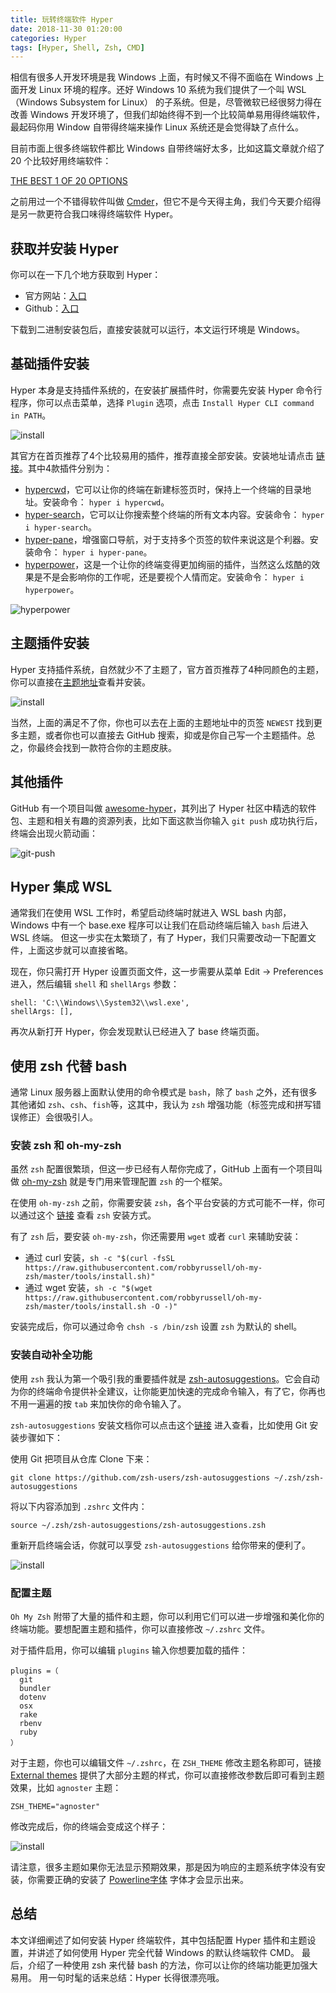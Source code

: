 ```yaml
---
title: 玩转终端软件 Hyper
date: 2018-11-30 01:20:00
categories: Hyper
tags: [Hyper, Shell, Zsh, CMD]
---
```


相信有很多人开发环境是我 Windows 上面，有时候又不得不面临在 Windows 上面开发 Linux 环境的程序。还好 Windows 10 系统为我们提供了一个叫 WSL（Windows Subsystem for Linux） 的子系统。但是，尽管微软已经很努力得在改善 Windows 开发环境了，但我们却始终得不到一个比较简单易用得终端软件，最起码你用 Window 自带得终端来操作 Linux 系统还是会觉得缺了点什么。

目前市面上很多终端软件都比 Windows 自带终端好太多，比如这篇文章就介绍了 20 个比较好用终端软件：

[THE BEST 1 OF 20 OPTIONS](https://www.slant.co/topics/1552/~best-terminal-emulators-for-windows)

之前用过一个不错得软件叫做 [Cmder](http://cmder.net/)，但它不是今天得主角，我们今天要介绍得是另一款更符合我口味得终端软件 Hyper。

## 获取并安装 Hyper

你可以在一下几个地方获取到 Hyper：

- 官方网站：[入口](http://cmder.net/)
- Github：[入口](https://github.com/zeit/hyper)

下载到二进制安装包后，直接安装就可以运行，本文运行环境是 Windows。

## 基础插件安装

Hyper 本身是支持插件系统的，在安装扩展插件时，你需要先安装 Hyper 命令行程序，你可以点击菜单，选择 `Plugin` 选项，点击 `Install Hyper CLI command in PATH`。

![install](/images/hyper/insall-path.png)

其官方在首页推荐了4个比较易用的插件，推荐直接全部安装。安装地址请点击 [链接](https://hyper.is/plugins)。其中4款插件分别为：

- [hypercwd](https://hyper.is/plugins/hypercwd)，它可以让你的终端在新建标签页时，保持上一个终端的目录地址。安装命令： `hyper i hypercwd`。
- [hyper-search](https://hyper.is/plugins/hyper-search)，它可以让你搜索整个终端的所有文本内容。安装命令： `hyper i hyper-search`。
- [hyper-pane](https://hyper.is/plugins/hyper-pane)，增强窗口导航，对于支持多个页签的软件来说这是个利器。安装命令： `hyper i hyper-pane`。
- [hyperpower](https://hyper.is/plugins/hyper-pane)，这是一个让你的终端变得更加绚丽的插件，当然这么炫酷的效果是不是会影响你的工作呢，还是要视个人情而定。安装命令： `hyper i hyperpower`。

![hyperpower](https://cloud.githubusercontent.com/assets/13041/16820268/13c9bfe6-4905-11e6-8fe4-baf8fc8d9293.gif)

<!--more-->

## 主题插件安装

Hyper 支持插件系统，自然就少不了主题了，官方首页推荐了4种同颜色的主题，你可以直接在[主题地址](https://hyper.is/themes)查看并安装。

![install](/images/hyper/themes.png)

当然，上面的满足不了你，你也可以去在上面的主题地址中的页签 `NEWEST` 找到更多主题，或者你也可以直接去 GitHub 搜索，抑或是你自己写一个主题插件。总之，你最终会找到一款符合你的主题皮肤。

## 其他插件

GitHub 有一个项目叫做 [awesome-hyper](https://github.com/bnb/awesome-hyper)，其列出了 Hyper 社区中精选的软件包、主题和相关有趣的资源列表，比如下面这款当你输入 `git push` 成功执行后，终端会出现火箭动画：

![git-push](https://user-images.githubusercontent.com/6589909/28026422-9dc92218-655b-11e7-8852-3ee8d57c87d5.gif)

## Hyper 集成 WSL

通常我们在使用 WSL 工作时，希望启动终端时就进入 WSL bash 内部，Windows 中有一个 base.exe 程序可以让我们在启动终端后输入 `bash` 后进入 WSL 终端。
但这一步实在太繁琐了，有了 Hyper，我们只需要改动一下配置文件，上面这步就可以直接省略。

现在，你只需打开 Hyper 设置页面文件，这一步需要从菜单 Edit -> Preferences 进入，然后编辑 `shell` 和 `shellArgs` 参数：

``` shell
shell: 'C:\\Windows\\System32\\wsl.exe',
shellArgs: [],
```

再次从新打开 Hyper，你会发现默认已经进入了 base 终端页面。

## 使用 zsh 代替 bash

通常 Linux 服务器上面默认使用的命令模式是 `bash`，除了 `bash` 之外，还有很多其他诸如 `zsh`、`csh`、`fish`等，这其中，我认为 `zsh` 增强功能（标签完成和拼写错误修正）会很吸引人。

### 安装 zsh 和 oh-my-zsh

虽然 `zsh` 配置很繁琐，但这一步已经有人帮你完成了，GitHub 上面有一个项目叫做 [oh-my-zsh](https://github.com/robbyrussell/oh-my-zsh) 就是专门用来管理配置 `zsh` 的一个框架。

在使用 `oh-my-zsh` 之前，你需要安装 `zsh`，各个平台安装的方式可能不一样，你可以通过这个 [链接](https://github.com/robbyrussell/oh-my-zsh/wiki/Installing-ZSH) 查看 `zsh` 安装方式。

有了 `zsh` 后，要安装 `oh-my-zsh`，你还需要用 `wget` 或者 `curl` 来辅助安装：

- 通过 curl 安装，`sh -c "$(curl -fsSL https://raw.githubusercontent.com/robbyrussell/oh-my-zsh/master/tools/install.sh)"`
- 通过 wget 安装，`sh -c "$(wget https://raw.githubusercontent.com/robbyrussell/oh-my-zsh/master/tools/install.sh -O -)"`

安装完成后，你可以通过命令 `chsh -s /bin/zsh` 设置 `zsh` 为默认的 shell。

### 安装自动补全功能

使用 `zsh` 我认为第一个吸引我的重要插件就是 [zsh-autosuggestions](https://github.com/zsh-users/zsh-autosuggestions)。它会自动为你的终端命令提供补全建议，让你能更加快速的完成命令输入，有了它，你再也不用一遍遍的按 `tab` 来加快你的命令输入了。

`zsh-autosuggestions` 安装文档你可以点击这个[链接](https://github.com/zsh-users/zsh-autosuggestions/blob/master/INSTALL.md) 进入查看，比如使用 Git 安装步骤如下：

使用 Git 把项目从仓库 Clone 下来：

``` shell
git clone https://github.com/zsh-users/zsh-autosuggestions ~/.zsh/zsh-autosuggestions
```

将以下内容添加到 `.zshrc` 文件内：

``` shell
source ~/.zsh/zsh-autosuggestions/zsh-autosuggestions.zsh
```

重新开启终端会话，你就可以享受 `zsh-autosuggestions` 给你带来的便利了。

![install](/images/hyper/auosuggestions.gif)

### 配置主题

`Oh My Zsh` 附带了大量的插件和主题，你可以利用它们可以进一步增强和美化你的终端功能。要想配置主题和插件，你可以直接修改 `~/.zshrc` 文件。

对于插件启用，你可以编辑 `plugins` 输入你想要加载的插件：

``` shell
plugins =（
  git
  bundler
  dotenv
  osx
  rake
  rbenv
  ruby
）
```

对于主题，你也可以编辑文件 `~/.zshrc`，在 `ZSH_THEME` 修改主题名称即可，链接 [External themes](https://github.com/robbyrussell/oh-my-zsh/wiki/External-themes) 提供了大部分主题的样式，你可以直接修改参数后即可看到主题效果，比如 `agnoster` 主题：

``` shell
ZSH_THEME="agnoster"
```

修改完成后，你的终端会变成这个样子：

![install](/images/hyper/agnoster.png)

请注意，很多主题如果你无法显示预期效果，那是因为响应的主题系统字体没有安装，你需要正确的安装了 [Powerline字体](https://github.com/powerline/fonts) 字体才会显示出来。

## 总结

本文详细阐述了如何安装 Hyper 终端软件，其中包括配置 Hyper 插件和主题设置，并讲述了如何使用 Hyper 完全代替 Windows 的默认终端软件 CMD。
最后，介绍了一种使用 zsh 来代替 bash 的方法，你可以让你的终端功能更加强大易用。
用一句时髦的话来总结：Hyper 长得很漂亮哦。